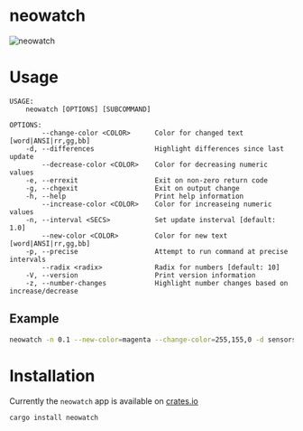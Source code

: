 # neowatch

![neowatch](https://user-images.githubusercontent.com/19900308/139555685-2d683646-1745-4cd5-a299-dcf5219108c0.gif)


# Usage
```
USAGE:
    neowatch [OPTIONS] [SUBCOMMAND]

OPTIONS:
        --change-color <COLOR>      Color for changed text [word|ANSI|rr,gg,bb]
    -d, --differences               Highlight differences since last update
        --decrease-color <COLOR>    Color for decreasing numeric values
    -e, --errexit                   Exit on non-zero return code
    -g, --chgexit                   Exit on output change
    -h, --help                      Print help information
        --increase-color <COLOR>    Color for increaseing numeric values
    -n, --interval <SECS>           Set update insterval [default: 1.0]
        --new-color <COLOR>         Color for new text [word|ANSI|rr,gg,bb]
    -p, --precise                   Attempt to run command at precise intervals
        --radix <radix>             Radix for numbers [default: 10]
    -V, --version                   Print version information
    -z, --number-changes            Highlight number changes based on increase/decrease
```

## Example
```bash
neowatch -n 0.1 --new-color=magenta --change-color=255,155,0 -d sensors

```

# Installation
Currently the `neowatch` app is available on [crates.io](https://crates.io/crates/neowatch)
```bash
cargo install neowatch
```
